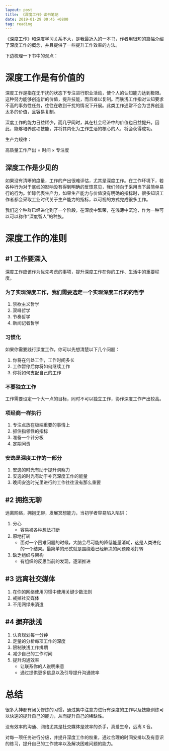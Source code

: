 ```yaml
---
layout: post
title: 《深度工作》读书笔记
date: 2019-01-29 00:45 +0800
tag: reading
---
```


《深度工作》和深度学习关系不大，是我最近入的一本书，作者用很短的篇幅介绍了深度工作的概念，并且提供了一些提升工作效率的方法。

下边梳理一下书中的观点：

# 深度工作是有价值的

深度工作是指在无干扰的状态下专注进行职业活动，使个人的认知能力达到极限。这种努力能够创造新的价值，提升技能，而且难以复制。而肤浅工作指对认知要求不高的事务性任务，往往在收到干扰的情况下开展。此类工作通常不会为世界创造太多的价值，且容易复制。

深度工作的能力日益稀少，而几乎同时，其在社会经济中的价值也日益提升。因此，能够培养这项技能，并将其内化为工作生活的核心的人，将会获得成功。

生产力规律：

$\text{高质量工作产出} = \text{时间} \times \text{专注度}$

## 深度工作是少见的

如果没有清晰的度量，工作的产出很难评估，尤其是深度工作。在工作环境下，若各种行为对于底线的影响没有得到明确的反馈意见，我们倾向于采用当下最简单易行的行为。忙碌代表生产力，如果生产能力与价值没有明确的指标时，很多知识工作者都会采取工业时代关于生产能力的指标，以可视的方式完成很多工作。

我们这个种群已经进化到了一个阶段，在深度中繁荣，在浅薄中沉沦，作为一种可以可以称作“深度智人”的种族。

# 深度工作的准则

## #1 工作要深入

深度工作应该作为优先考虑的事项，提升深度工作在你的工作、生活中的重要程度。

### 为了实现深度工作，我们需要选定一个实现深度工作的的哲学

1. 禁欲主义哲学
2. 双峰哲学
3. 节奏哲学
4. 新闻记者哲学

### 习惯化

如果你需要践行深度工作，你可以先想清楚以下几个问题：

1. 你将在何处工作，工作时间多长
2. 工作暂停后你将如何继续工作
3. 你将如何支配自己的工作

### 不要独立工作

工作需要设定一个大一点的目标，同时不可以独立工作，协作深度工作产出较高。

### 项经商一样执行

1. 专注点放在极端重要的事情上
2. 抓住指领性的指标
3. 准备一个计分板
4. 定期问责

### 安逸是深度工作的一部分

1. 安逸的时光有助于提升洞察力
2. 安逸的时光有助于补充深度工作的能量
3. 晚间安逸时光里进行的工作往往没有那么重要

## #2 拥抱无聊

远离网络，拥抱无聊，发展冥想能力，当初学者容易陷入陷阱：

1. 分心
    * 容易被各种想法打断
2. 原地打转
    * 面对一个困难问题的时候，大脑会尽可能的降低能量消耗，这是人类进化的一个结果。最简单的形式就是围绕着已经解决的问题原地打转
3. 缺乏组织与架构
    * 有组织的反思当前的发现，逐渐推进

## #3 远离社交媒体

1. 在你的网络使用习惯中使用关键少数法则
2. 戒掉社交媒体
3. 不用网绿来消遣

## #4 摒弃肤浅

1. 认真规划每一分钟
2. 定量的分析每项工作的深度
3. 限制肤浅工作排期
4. 减少自己的工作时间
5. 提升沟通效率
   * 让联系你的人说明来意
   * 通过提供更多信息以及引导提升沟通效率

# 总结

很多大神都有闭关修炼的习惯，通过集中注意力进行有深度的工作以及技能训练可以快速的提升自己的能力，从而提升自己的稀缺性。

没有效率的沟通、网络尤其是社交媒体是效率的杀手，真爱生命，远离Ｘ音。

对每一项任务进行分级，并提升深度工作的权重，通过合理的时间安排以及有意识的练习，提升自己的工作效率以及解决困难问题的能力。